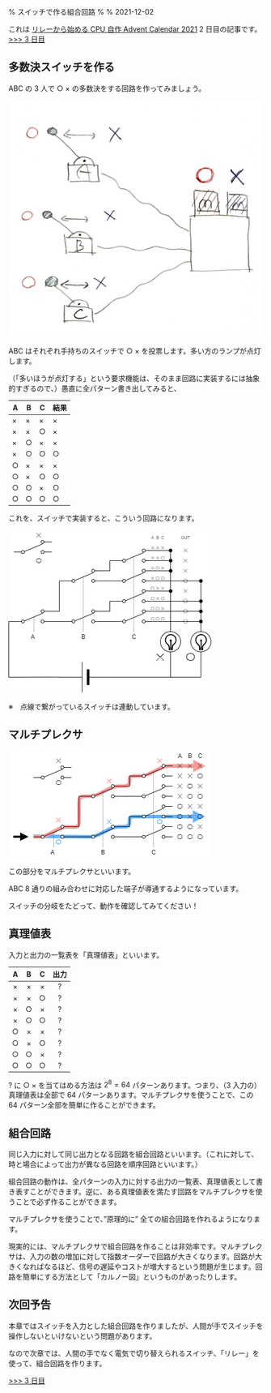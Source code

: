 % スイッチで作る組合回路
%
% 2021-12-02

これは [リレーから始める CPU 自作 Advent Calendar 2021](https://adventar.org/calendars/7052) 2 日目の記事です。[>>> 3 日目](../Day3_RelayLogic/)

## 多数決スイッチを作る

ABC の 3 人で ○ × の多数決をする回路を作ってみましょう。

![](./img/System.JPG)

ABC はそれぞれ手持ちのスイッチで ○ × を投票します。多い方のランプが点灯します。

（「多いほうが点灯する」という要求機能は、そのまま回路に実装するには抽象的すぎるので、）愚直に全パターン書き出してみると、

| A   | B   | C   | 結果 |
| --- | --- | --- | ---- |
| ×   | ×   | ×   | ×    |
| ×   | ×   | ○   | ×    |
| ×   | ○   | ×   | ×    |
| ×   | ○   | ○   | ○    |
| ○   | ×   | ×   | ×    |
| ○   | ×   | ○   | ○    |
| ○   | ○   | ×   | ○    |
| ○   | ○   | ○   | ○    |

これを、スイッチで実装すると、こういう回路になります。

![](./img/Circuit1.dio.png)

※　点線で繋がっているスイッチは連動しています。

## マルチプレクサ

![](./img/MUX.dio.png)

この部分をマルチプレクサといいます。

ABC 8 通りの組み合わせに対応した端子が導通するようになっています。

スイッチの分岐をたどって、動作を確認してみてください！

## 真理値表

入力と出力の一覧表を「真理値表」といいます。

|  A  |  B  |  C  | 出力 |
| :-: | :-: | :-: | :--: |
|  ×  |  ×  |  ×  |  ?   |
|  ×  |  ×  |  ○  |  ?   |
|  ×  |  ○  |  ×  |  ?   |
|  ×  |  ○  |  ○  |  ?   |
|  ○  |  ×  |  ×  |  ?   |
|  ○  |  ×  |  ○  |  ?   |
|  ○  |  ○  |  ×  |  ?   |
|  ○  |  ○  |  ○  |  ?   |

? に ○ × を当てはめる方法は $2^8=64$ パターンあります。つまり、（3 入力の）真理値表は全部で 64 パターンあります。マルチプレクサを使うことで、この 64 パターン全部を簡単に作ることができます。

## 組合回路

同じ入力に対して同じ出力となる回路を組合回路といいます。（これに対して、時と場合によって出力が異なる回路を順序回路といいます。）

組合回路の動作は、全パターンの入力に対する出力の一覧表、真理値表として書き表すことができます。逆に、ある真理値表を満たす回路をマルチプレクサを使うことで必ず作ることができます。

マルチプレクサを使うことで、”原理的に” 全ての組合回路を作れるようになります。

現実的には、マルチプレクサで組合回路を作ることは非効率です。マルチプレクサは、入力の数の増加に対して指数オーダーで回路が大きくなります。回路が大きくなればなるほど、信号の遅延やコストが増大するという問題が生じます。回路を簡単にする方法として「カルノー図」というものがあったりします。

## 次回予告

本章ではスイッチを入力とした組合回路を作りましたが、人間が手でスイッチを操作しないといけないという問題があります。

なので次章では、人間の手でなく電気で切り替えられるスイッチ、「リレー」を使って、組合回路を作ります。

[>>> 3 日目](../Day3_RelayLogic/)
